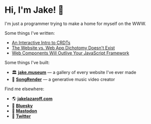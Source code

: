 # Hi, I'm Jake! 👋

I'm just a programmer trying to make a home for myself on the WWW.

Some things I've written:

- [An Interactive Intro to CRDTs](https://jakelazaroff.com/words/an-interactive-intro-to-crdts/)
- [The Website vs. Web App Dichotomy Doesn't Exist](https://jakelazaroff.com/words/were-react-hooks-a-mistake/)
- [Web Components Will Outlive Your JavaScript Framework](https://jakelazaroff.com/words/web-components-will-outlive-your-javascript-framework/)

Some things I've built:

- 🏛️ [**jake.museum**](https://jake.museum) — a gallery of every website I've ever made
- 🎥 [**SongRender**](https://songrender.com) — a generative music video creator

Find me elsewhere:

- 🌎 [**jakelazaroff.com**](https://jakelazaroff.com)
- 🦋 [**Bluesky**](https://bsky.app/profile/jakelazaroff.com)
- 🐘 [**Mastodon**](https://mastodon.social/@jakelazaroff)
- 🐥 [**Twitter**](https://twitter.com/jlazaroff)
